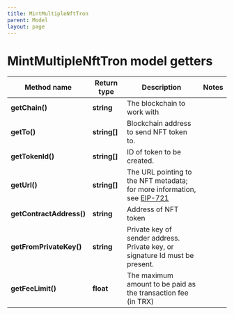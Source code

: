 ```yaml
---
title: MintMultipleNftTron
parent: Model
layout: page
---
```


# MintMultipleNftTron model getters

Method name | Return type | Description | Notes
------------ | ------------- | ------------- | -------------
**getChain()** | **string** | The blockchain to work with |
**getTo()** | **string[]** | Blockchain address to send NFT token to. |
**getTokenId()** | **string[]** | ID of token to be created. |
**getUrl()** | **string[]** | The URL pointing to the NFT metadata; for more information, see <a href="https://eips.ethereum.org/EIPS/eip-721#specification" target="_blank">EIP-721</a> |
**getContractAddress()** | **string** | Address of NFT token |
**getFromPrivateKey()** | **string** | Private key of sender address. Private key, or signature Id must be present. |
**getFeeLimit()** | **float** | The maximum amount to be paid as the transaction fee (in TRX) |

